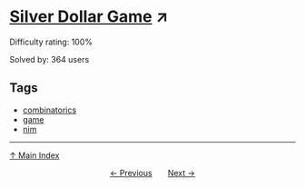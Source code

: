 # [Silver Dollar Game](https://projecteuler.net/problem=344) ↗️

Difficulty rating: 100%

Solved by: 364 users
## Tags

- [combinatorics](../tags/combinatorics.md)
- [game](../tags/game.md)
- [nim](../tags/nim.md)



---

[↑ Main Index](../README.md)


<div align=center><a href='343.md'>← Previous</a> &nbsp;&nbsp; &nbsp;&nbsp;  <a href='345.md'>Next →</a></div>
